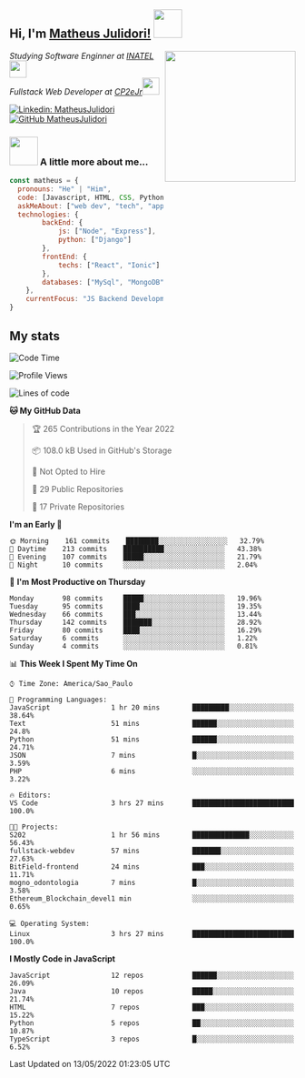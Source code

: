 <h2> Hi, I'm <a href="https://matheusjulidori.github.io" target="_blank">Matheus Julidori!</a> <img src="https://media.giphy.com/media/12oufCB0MyZ1Go/giphy.gif" width="50"></h2>
<img align='right' src="https://media.giphy.com/media/3oKIPnAiaMCws8nOsE/giphy.gif" width="230" height="auto">
<p><em>Studying Software Enginner at <a href="http://www.inatel.br" target="_blank">INATEL</a><img src="https://media.giphy.com/media/fYSnHlufseco8Fh93Z/giphy.gif" width="30"></br>
  Fullstack Web Developer at <a href="http://www.cp2ejr.com.br" target="_blank">CP2eJr</a><img src="https://media.giphy.com/media/WUlplcMpOCEmTGBtBW/giphy.gif" width="30"> 
</em></p>

[![Linkedin: MatheusJulidori](https://img.shields.io/badge/-MatheusJulidori-blue?style=flat-square&logo=Linkedin&logoColor=white&link=https://www.linkedin.com/in/MatheusJulidori/)](https://www.linkedin.com/in/MatheusJulidori/)
[![GitHub MatheusJulidori](https://img.shields.io/github/followers/matheusjulidori?label=follow&style=social)](https://github.com/MatheusJulidori)


### <img src="https://media.giphy.com/media/VgCDAzcKvsR6OM0uWg/giphy.gif" width="50"> A little more about me...  

```javascript
const matheus = {
  pronouns: "He" | "Him",
  code: [Javascript, HTML, CSS, Python, Java, C++, C],
  askMeAbout: ["web dev", "tech", "app dev", "games"],
  technologies: {
        backEnd: {
            js: ["Node", "Express"],
            python: ["Django"]
        },
        frontEnd: {
            techs: ["React", "Ionic"]
        },
        databases: ["MySql", "MongoDB","PostgreSQL"],
    },
    currentFocus: "JS Backend Development",
}
```
<h2>My stats</h2>

<!--START_SECTION:waka-->
![Code Time](http://img.shields.io/badge/Code%20Time-144%20hrs%2042%20mins-blue)

![Profile Views](http://img.shields.io/badge/Profile%20Views-13-blue)

![Lines of code](https://img.shields.io/badge/From%20Hello%20World%20I%27ve%20Written-573%20Thousand%20lines%20of%20code-blue)

**🐱 My GitHub Data** 

> 🏆 265 Contributions in the Year 2022
 > 
> 📦 108.0 kB Used in GitHub's Storage 
 > 
> 🚫 Not Opted to Hire
 > 
> 📜 29 Public Repositories 
 > 
> 🔑 17 Private Repositories  
 > 
**I'm an Early 🐤** 

```text
🌞 Morning    161 commits    ████████░░░░░░░░░░░░░░░░░   32.79% 
🌆 Daytime    213 commits    ██████████░░░░░░░░░░░░░░░   43.38% 
🌃 Evening    107 commits    █████░░░░░░░░░░░░░░░░░░░░   21.79% 
🌙 Night      10 commits     ░░░░░░░░░░░░░░░░░░░░░░░░░   2.04%

```
📅 **I'm Most Productive on Thursday** 

```text
Monday       98 commits     █████░░░░░░░░░░░░░░░░░░░░   19.96% 
Tuesday      95 commits     ████░░░░░░░░░░░░░░░░░░░░░   19.35% 
Wednesday    66 commits     ███░░░░░░░░░░░░░░░░░░░░░░   13.44% 
Thursday     142 commits    ███████░░░░░░░░░░░░░░░░░░   28.92% 
Friday       80 commits     ████░░░░░░░░░░░░░░░░░░░░░   16.29% 
Saturday     6 commits      ░░░░░░░░░░░░░░░░░░░░░░░░░   1.22% 
Sunday       4 commits      ░░░░░░░░░░░░░░░░░░░░░░░░░   0.81%

```


📊 **This Week I Spent My Time On** 

```text
⌚︎ Time Zone: America/Sao_Paulo

💬 Programming Languages: 
JavaScript               1 hr 20 mins        █████████░░░░░░░░░░░░░░░░   38.64% 
Text                     51 mins             ██████░░░░░░░░░░░░░░░░░░░   24.8% 
Python                   51 mins             ██████░░░░░░░░░░░░░░░░░░░   24.71% 
JSON                     7 mins              █░░░░░░░░░░░░░░░░░░░░░░░░   3.59% 
PHP                      6 mins              ░░░░░░░░░░░░░░░░░░░░░░░░░   3.22%

🔥 Editors: 
VS Code                  3 hrs 27 mins       █████████████████████████   100.0%

🐱‍💻 Projects: 
S202                     1 hr 56 mins        ██████████████░░░░░░░░░░░   56.43% 
fullstack-webdev         57 mins             ███████░░░░░░░░░░░░░░░░░░   27.63% 
BitField-frontend        24 mins             ███░░░░░░░░░░░░░░░░░░░░░░   11.71% 
mogno_odontologia        7 mins              █░░░░░░░░░░░░░░░░░░░░░░░░   3.58% 
Ethereum_Blockchain_devel1 min               ░░░░░░░░░░░░░░░░░░░░░░░░░   0.65%

💻 Operating System: 
Linux                    3 hrs 27 mins       █████████████████████████   100.0%

```

**I Mostly Code in JavaScript** 

```text
JavaScript               12 repos            ██████░░░░░░░░░░░░░░░░░░░   26.09% 
Java                     10 repos            █████░░░░░░░░░░░░░░░░░░░░   21.74% 
HTML                     7 repos             ███░░░░░░░░░░░░░░░░░░░░░░   15.22% 
Python                   5 repos             ██░░░░░░░░░░░░░░░░░░░░░░░   10.87% 
TypeScript               3 repos             █░░░░░░░░░░░░░░░░░░░░░░░░   6.52%

```



 Last Updated on 13/05/2022 01:23:05 UTC
<!--END_SECTION:waka-->
